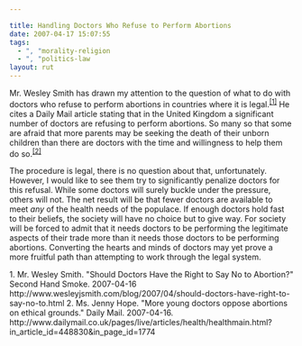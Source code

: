 ```yaml
---

title: Handling Doctors Who Refuse to Perform Abortions
date: 2007-04-17 15:07:55
tags:
  - ", "morality-religion
  - ", "politics-law
layout: rut
---
```


Mr. Wesley Smith has drawn my attention to the question of what to do with doctors who refuse to perform abortions in countries where it is legal.<sup>[\[1\]][ref1]</sup> He cites a Daily Mail article stating that in the United Kingdom a significant number of doctors are refusing to perform abortions.  So many so that some are afraid that more parents may be seeking the death of their unborn children than there are doctors with the time and willingness to help them do so.<sup>[\[2\]][ref2]</sup>

The procedure is legal, there is no question about that, unfortunately.  However, I would like to see them try to significantly penalize doctors for this refusal.  While some doctors will surely buckle under the pressure, others will not.  The net result will be that fewer doctors are available to meet _any_ of the health needs of the populace.  If enough doctors hold fast to their beliefs, the society will have no choice but to give way.  For society will be forced to admit that it needs doctors to be performing the legitimate aspects of their trade more than it needs those doctors to be performing abortions.  Converting the hearts and minds of doctors may yet prove a more fruitful path than attempting to work through the legal system. 

<div markdown="1" class="postrefs">
1. Mr. Wesley Smith.  "Should Doctors Have the Right to Say No to Abortion?" Second Hand Smoke.  2007-04-16 http://www.wesleyjsmith.com/blog/2007/04/should-doctors-have-right-to-say-no-to.html
2.  Ms. Jenny Hope.  "More young doctors oppose abortions on ethical grounds."  Daily Mail.  2007-04-16. http://www.dailymail.co.uk/pages/live/articles/health/healthmain.html?in_article_id=448830&in_page_id=1774
</div>

[ref1]: http://www.wesleyjsmith.com/blog/2007/04/should-doctors-have-right-to-say-no-to.html "Secondhand Smoke: Should Doctors Have the Right to Say No to Abortion?"
[ref2]: http://www.dailymail.co.uk/pages/live/articles/health/healthmain.html?in_article_id=448830&in_page_id=1774 "More young doctors oppose abortions on ethical grounds."

